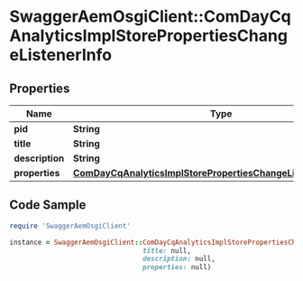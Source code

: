 # SwaggerAemOsgiClient::ComDayCqAnalyticsImplStorePropertiesChangeListenerInfo

## Properties

Name | Type | Description | Notes
------------ | ------------- | ------------- | -------------
**pid** | **String** |  | [optional] 
**title** | **String** |  | [optional] 
**description** | **String** |  | [optional] 
**properties** | [**ComDayCqAnalyticsImplStorePropertiesChangeListenerProperties**](ComDayCqAnalyticsImplStorePropertiesChangeListenerProperties.md) |  | [optional] 

## Code Sample

```ruby
require 'SwaggerAemOsgiClient'

instance = SwaggerAemOsgiClient::ComDayCqAnalyticsImplStorePropertiesChangeListenerInfo.new(pid: null,
                                 title: null,
                                 description: null,
                                 properties: null)
```


